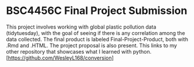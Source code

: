# BSC4456C Final Project Submission

This project involves working with global plastic pollution data (tidytuesday), with the goal of seeing if there is any correlation among the data collected. The final product is labeled Final-Project-Product, both with .Rmd and .HTML. The project proposal is also present. This links to my other repository that showcases what I learned with python. [https://github.com/WesleyL168/conversion]
